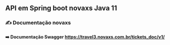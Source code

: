## API em Spring boot novaxs Java 11

### :writing_hand: Documentação novaxs
#### :arrow_right: Documentação Swagger https://travel3.novaxs.com.br/tickets_doc/v1/